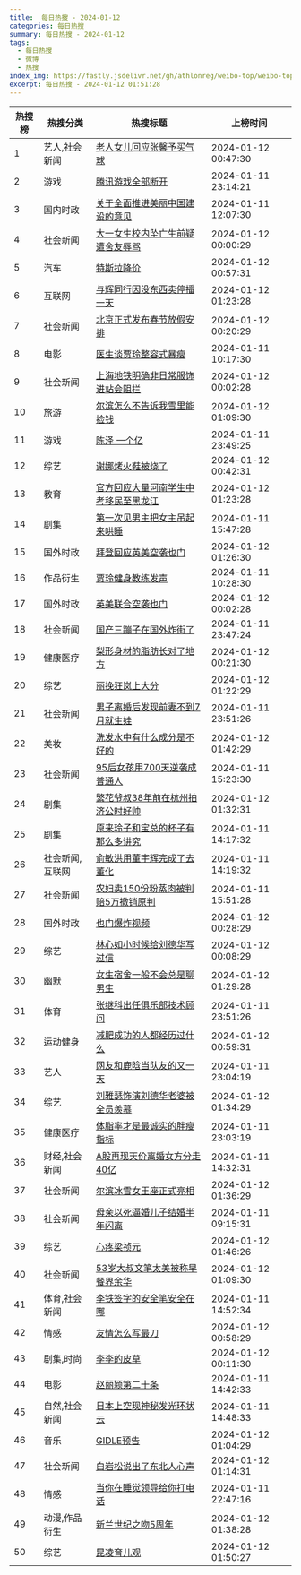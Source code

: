 ```yaml
---
title:  每日热搜 - 2024-01-12
categories: 每日热搜
summary: 每日热搜 - 2024-01-12
tags:
  - 每日热搜
  - 微博
  - 热搜
index_img: https://fastly.jsdelivr.net/gh/athlonreg/weibo-top/weibo-top.jpeg
excerpt: 每日热搜 - 2024-01-12 01:51:28
---
```


| 热搜榜 | 热搜分类 | 热搜标题 | 上榜时间 |
| --- | --- | --- | --- |
| 1 | 艺人,社会新闻 | [老人女儿回应张馨予买气球](https://s.weibo.com/weibo%3Fq%3D%2523%E8%80%81%E4%BA%BA%E5%A5%B3%E5%84%BF%E5%9B%9E%E5%BA%94%E5%BC%A0%E9%A6%A8%E4%BA%88%E4%B9%B0%E6%B0%94%E7%90%83%2523) | 2024-01-12 00:47:30 | 
| 2 | 游戏 | [腾讯游戏全部断开](https://s.weibo.com/weibo%3Fq%3D%2523%E8%85%BE%E8%AE%AF%E6%B8%B8%E6%88%8F%E5%85%A8%E9%83%A8%E6%96%AD%E5%BC%80%2523) | 2024-01-11 23:14:21 | 
| 3 | 国内时政 | [关于全面推进美丽中国建设的意见](https://s.weibo.com/weibo%3Fq%3D%2523%E5%85%B3%E4%BA%8E%E5%85%A8%E9%9D%A2%E6%8E%A8%E8%BF%9B%E7%BE%8E%E4%B8%BD%E4%B8%AD%E5%9B%BD%E5%BB%BA%E8%AE%BE%E7%9A%84%E6%84%8F%E8%A7%81%2523) | 2024-01-11 12:07:30 | 
| 4 | 社会新闻 | [大一女生校内坠亡生前疑遭舍友辱骂](https://s.weibo.com/weibo%3Fq%3D%2523%E5%A4%A7%E4%B8%80%E5%A5%B3%E7%94%9F%E6%A0%A1%E5%86%85%E5%9D%A0%E4%BA%A1%E7%94%9F%E5%89%8D%E7%96%91%E9%81%AD%E8%88%8D%E5%8F%8B%E8%BE%B1%E9%AA%82%2523) | 2024-01-12 00:00:29 | 
| 5 | 汽车 | [特斯拉降价](https://s.weibo.com/weibo%3Fq%3D%2523%E7%89%B9%E6%96%AF%E6%8B%89%E9%99%8D%E4%BB%B7%2523) | 2024-01-12 00:57:31 | 
| 6 | 互联网 | [与辉同行因没东西卖停播一天](https://s.weibo.com/weibo%3Fq%3D%2523%E4%B8%8E%E8%BE%89%E5%90%8C%E8%A1%8C%E5%9B%A0%E6%B2%A1%E4%B8%9C%E8%A5%BF%E5%8D%96%E5%81%9C%E6%92%AD%E4%B8%80%E5%A4%A9%2523) | 2024-01-12 01:23:28 | 
| 7 | 社会新闻 | [北京正式发布春节放假安排](https://s.weibo.com/weibo%3Fq%3D%2523%E5%8C%97%E4%BA%AC%E6%AD%A3%E5%BC%8F%E5%8F%91%E5%B8%83%E6%98%A5%E8%8A%82%E6%94%BE%E5%81%87%E5%AE%89%E6%8E%92%2523) | 2024-01-12 00:20:29 | 
| 8 | 电影 | [医生谈贾玲整容式暴瘦](https://s.weibo.com/weibo%3Fq%3D%2523%E5%8C%BB%E7%94%9F%E8%B0%88%E8%B4%BE%E7%8E%B2%E6%95%B4%E5%AE%B9%E5%BC%8F%E6%9A%B4%E7%98%A6%2523) | 2024-01-11 10:17:30 | 
| 9 | 社会新闻 | [上海地铁明确非日常服饰进站会阻拦](https://s.weibo.com/weibo%3Fq%3D%2523%E4%B8%8A%E6%B5%B7%E5%9C%B0%E9%93%81%E6%98%8E%E7%A1%AE%E9%9D%9E%E6%97%A5%E5%B8%B8%E6%9C%8D%E9%A5%B0%E8%BF%9B%E7%AB%99%E4%BC%9A%E9%98%BB%E6%8B%A6%2523) | 2024-01-12 00:02:28 | 
| 10 | 旅游 | [尔滨怎么不告诉我雪里能捡钱](https://s.weibo.com/weibo%3Fq%3D%2523%E5%B0%94%E6%BB%A8%E6%80%8E%E4%B9%88%E4%B8%8D%E5%91%8A%E8%AF%89%E6%88%91%E9%9B%AA%E9%87%8C%E8%83%BD%E6%8D%A1%E9%92%B1%2523) | 2024-01-12 01:09:30 | 
| 11 | 游戏 | [陈泽 一个亿](https://s.weibo.com/weibo%3Fq%3D%2523%E9%99%88%E6%B3%BD%20%E4%B8%80%E4%B8%AA%E4%BA%BF%2523) | 2024-01-11 23:49:25 | 
| 12 | 综艺 | [谢娜烤火鞋被烧了](https://s.weibo.com/weibo%3Fq%3D%2523%E8%B0%A2%E5%A8%9C%E7%83%A4%E7%81%AB%E9%9E%8B%E8%A2%AB%E7%83%A7%E4%BA%86%2523) | 2024-01-12 00:42:31 | 
| 13 | 教育 | [官方回应大量河南学生中考移民至黑龙江](https://s.weibo.com/weibo%3Fq%3D%2523%E5%AE%98%E6%96%B9%E5%9B%9E%E5%BA%94%E5%A4%A7%E9%87%8F%E6%B2%B3%E5%8D%97%E5%AD%A6%E7%94%9F%E4%B8%AD%E8%80%83%E7%A7%BB%E6%B0%91%E8%87%B3%E9%BB%91%E9%BE%99%E6%B1%9F%2523) | 2024-01-12 01:23:28 | 
| 14 | 剧集 | [第一次见男主把女主吊起来哄睡](https://s.weibo.com/weibo%3Fq%3D%2523%E7%AC%AC%E4%B8%80%E6%AC%A1%E8%A7%81%E7%94%B7%E4%B8%BB%E6%8A%8A%E5%A5%B3%E4%B8%BB%E5%90%8A%E8%B5%B7%E6%9D%A5%E5%93%84%E7%9D%A1%2523) | 2024-01-11 15:47:28 | 
| 15 | 国外时政 | [拜登回应英美空袭也门](https://s.weibo.com/weibo%3Fq%3D%2523%E6%8B%9C%E7%99%BB%E5%9B%9E%E5%BA%94%E8%8B%B1%E7%BE%8E%E7%A9%BA%E8%A2%AD%E4%B9%9F%E9%97%A8%2523) | 2024-01-12 01:26:30 | 
| 16 | 作品衍生 | [贾玲健身教练发声](https://s.weibo.com/weibo%3Fq%3D%2523%E8%B4%BE%E7%8E%B2%E5%81%A5%E8%BA%AB%E6%95%99%E7%BB%83%E5%8F%91%E5%A3%B0%2523) | 2024-01-11 10:28:30 | 
| 17 | 国外时政 | [英美联合空袭也门](https://s.weibo.com/weibo%3Fq%3D%2523%E8%8B%B1%E7%BE%8E%E8%81%94%E5%90%88%E7%A9%BA%E8%A2%AD%E4%B9%9F%E9%97%A8%2523) | 2024-01-12 00:02:28 | 
| 18 | 社会新闻 | [国产三蹦子在国外炸街了](https://s.weibo.com/weibo%3Fq%3D%2523%E5%9B%BD%E4%BA%A7%E4%B8%89%E8%B9%A6%E5%AD%90%E5%9C%A8%E5%9B%BD%E5%A4%96%E7%82%B8%E8%A1%97%E4%BA%86%2523) | 2024-01-11 23:47:24 | 
| 19 | 健康医疗 | [梨形身材的脂肪长对了地方](https://s.weibo.com/weibo%3Fq%3D%2523%E6%A2%A8%E5%BD%A2%E8%BA%AB%E6%9D%90%E7%9A%84%E8%84%82%E8%82%AA%E9%95%BF%E5%AF%B9%E4%BA%86%E5%9C%B0%E6%96%B9%2523) | 2024-01-12 00:21:30 | 
| 20 | 综艺 | [丽挽狂岚上大分](https://s.weibo.com/weibo%3Fq%3D%2523%E4%B8%BD%E6%8C%BD%E7%8B%82%E5%B2%9A%E4%B8%8A%E5%A4%A7%E5%88%86%2523) | 2024-01-12 01:22:29 | 
| 21 | 社会新闻 | [男子离婚后发现前妻不到7月就生娃](https://s.weibo.com/weibo%3Fq%3D%2523%E7%94%B7%E5%AD%90%E7%A6%BB%E5%A9%9A%E5%90%8E%E5%8F%91%E7%8E%B0%E5%89%8D%E5%A6%BB%E4%B8%8D%E5%88%B07%E6%9C%88%E5%B0%B1%E7%94%9F%E5%A8%83%2523) | 2024-01-11 23:51:26 | 
| 22 | 美妆 | [洗发水中有什么成分是不好的](https://s.weibo.com/weibo%3Fq%3D%2523%E6%B4%97%E5%8F%91%E6%B0%B4%E4%B8%AD%E6%9C%89%E4%BB%80%E4%B9%88%E6%88%90%E5%88%86%E6%98%AF%E4%B8%8D%E5%A5%BD%E7%9A%84%2523) | 2024-01-12 01:42:29 | 
| 23 | 社会新闻 | [95后女孩用700天逆袭成普通人](https://s.weibo.com/weibo%3Fq%3D%252395%E5%90%8E%E5%A5%B3%E5%AD%A9%E7%94%A8700%E5%A4%A9%E9%80%86%E8%A2%AD%E6%88%90%E6%99%AE%E9%80%9A%E4%BA%BA%2523) | 2024-01-11 15:23:30 | 
| 24 | 剧集 | [繁花爷叔38年前在杭州拍济公时好帅](https://s.weibo.com/weibo%3Fq%3D%2523%E7%B9%81%E8%8A%B1%E7%88%B7%E5%8F%9438%E5%B9%B4%E5%89%8D%E5%9C%A8%E6%9D%AD%E5%B7%9E%E6%8B%8D%E6%B5%8E%E5%85%AC%E6%97%B6%E5%A5%BD%E5%B8%85%2523) | 2024-01-12 01:32:31 | 
| 25 | 剧集 | [原来玲子和宝总的杯子有那么多讲究](https://s.weibo.com/weibo%3Fq%3D%2523%E5%8E%9F%E6%9D%A5%E7%8E%B2%E5%AD%90%E5%92%8C%E5%AE%9D%E6%80%BB%E7%9A%84%E6%9D%AF%E5%AD%90%E6%9C%89%E9%82%A3%E4%B9%88%E5%A4%9A%E8%AE%B2%E7%A9%B6%2523) | 2024-01-11 14:17:32 | 
| 26 | 社会新闻,互联网 | [俞敏洪用董宇辉完成了去董化](https://s.weibo.com/weibo%3Fq%3D%2523%E4%BF%9E%E6%95%8F%E6%B4%AA%E7%94%A8%E8%91%A3%E5%AE%87%E8%BE%89%E5%AE%8C%E6%88%90%E4%BA%86%E5%8E%BB%E8%91%A3%E5%8C%96%2523) | 2024-01-11 14:19:32 | 
| 27 | 社会新闻 | [农妇卖150份粉蒸肉被判赔5万撤销原判](https://s.weibo.com/weibo%3Fq%3D%2523%E5%86%9C%E5%A6%87%E5%8D%96150%E4%BB%BD%E7%B2%89%E8%92%B8%E8%82%89%E8%A2%AB%E5%88%A4%E8%B5%945%E4%B8%87%E6%92%A4%E9%94%80%E5%8E%9F%E5%88%A4%2523) | 2024-01-11 15:51:28 | 
| 28 | 国外时政 | [也门爆炸视频](https://s.weibo.com/weibo%3Fq%3D%2523%E4%B9%9F%E9%97%A8%E7%88%86%E7%82%B8%E8%A7%86%E9%A2%91%2523) | 2024-01-12 00:28:29 | 
| 29 | 综艺 | [林心如小时候给刘德华写过信](https://s.weibo.com/weibo%3Fq%3D%2523%E6%9E%97%E5%BF%83%E5%A6%82%E5%B0%8F%E6%97%B6%E5%80%99%E7%BB%99%E5%88%98%E5%BE%B7%E5%8D%8E%E5%86%99%E8%BF%87%E4%BF%A1%2523) | 2024-01-12 00:08:29 | 
| 30 | 幽默 | [女生宿舍一般不会总是聊男生](https://s.weibo.com/weibo%3Fq%3D%2523%E5%A5%B3%E7%94%9F%E5%AE%BF%E8%88%8D%E4%B8%80%E8%88%AC%E4%B8%8D%E4%BC%9A%E6%80%BB%E6%98%AF%E8%81%8A%E7%94%B7%E7%94%9F%2523) | 2024-01-12 01:29:28 | 
| 31 | 体育 | [张继科出任俱乐部技术顾问](https://s.weibo.com/weibo%3Fq%3D%2523%E5%BC%A0%E7%BB%A7%E7%A7%91%E5%87%BA%E4%BB%BB%E4%BF%B1%E4%B9%90%E9%83%A8%E6%8A%80%E6%9C%AF%E9%A1%BE%E9%97%AE%2523) | 2024-01-11 23:51:26 | 
| 32 | 运动健身 | [减肥成功的人都经历过什么](https://s.weibo.com/weibo%3Fq%3D%2523%E5%87%8F%E8%82%A5%E6%88%90%E5%8A%9F%E7%9A%84%E4%BA%BA%E9%83%BD%E7%BB%8F%E5%8E%86%E8%BF%87%E4%BB%80%E4%B9%88%2523) | 2024-01-12 00:59:31 | 
| 33 | 艺人 | [网友和鹿晗当队友的又一天](https://s.weibo.com/weibo%3Fq%3D%2523%E7%BD%91%E5%8F%8B%E5%92%8C%E9%B9%BF%E6%99%97%E5%BD%93%E9%98%9F%E5%8F%8B%E7%9A%84%E5%8F%88%E4%B8%80%E5%A4%A9%2523) | 2024-01-11 23:04:19 | 
| 34 | 综艺 | [刘雅瑟饰演刘德华老婆被全员羡慕](https://s.weibo.com/weibo%3Fq%3D%2523%E5%88%98%E9%9B%85%E7%91%9F%E9%A5%B0%E6%BC%94%E5%88%98%E5%BE%B7%E5%8D%8E%E8%80%81%E5%A9%86%E8%A2%AB%E5%85%A8%E5%91%98%E7%BE%A1%E6%85%95%2523) | 2024-01-12 01:34:29 | 
| 35 | 健康医疗 | [体脂率才是最诚实的胖瘦指标](https://s.weibo.com/weibo%3Fq%3D%2523%E4%BD%93%E8%84%82%E7%8E%87%E6%89%8D%E6%98%AF%E6%9C%80%E8%AF%9A%E5%AE%9E%E7%9A%84%E8%83%96%E7%98%A6%E6%8C%87%E6%A0%87%2523) | 2024-01-11 23:03:19 | 
| 36 | 财经,社会新闻 | [A股再现天价离婚女方分走40亿](https://s.weibo.com/weibo%3Fq%3D%2523A%E8%82%A1%E5%86%8D%E7%8E%B0%E5%A4%A9%E4%BB%B7%E7%A6%BB%E5%A9%9A%E5%A5%B3%E6%96%B9%E5%88%86%E8%B5%B040%E4%BA%BF%2523) | 2024-01-11 14:32:31 | 
| 37 | 社会新闻 | [尔滨冰雪女王座正式亮相](https://s.weibo.com/weibo%3Fq%3D%2523%E5%B0%94%E6%BB%A8%E5%86%B0%E9%9B%AA%E5%A5%B3%E7%8E%8B%E5%BA%A7%E6%AD%A3%E5%BC%8F%E4%BA%AE%E7%9B%B8%2523) | 2024-01-12 01:36:29 | 
| 38 | 社会新闻 | [母亲以死逼婚儿子结婚半年闪离](https://s.weibo.com/weibo%3Fq%3D%2523%E6%AF%8D%E4%BA%B2%E4%BB%A5%E6%AD%BB%E9%80%BC%E5%A9%9A%E5%84%BF%E5%AD%90%E7%BB%93%E5%A9%9A%E5%8D%8A%E5%B9%B4%E9%97%AA%E7%A6%BB%2523) | 2024-01-11 09:15:31 | 
| 39 | 综艺 | [心疼梁祯元](https://s.weibo.com/weibo%3Fq%3D%2523%E5%BF%83%E7%96%BC%E6%A2%81%E7%A5%AF%E5%85%83%2523) | 2024-01-12 01:46:26 | 
| 40 | 社会新闻 | [53岁大叔文笔太美被称早餐界余华](https://s.weibo.com/weibo%3Fq%3D%252353%E5%B2%81%E5%A4%A7%E5%8F%94%E6%96%87%E7%AC%94%E5%A4%AA%E7%BE%8E%E8%A2%AB%E7%A7%B0%E6%97%A9%E9%A4%90%E7%95%8C%E4%BD%99%E5%8D%8E%2523) | 2024-01-12 01:09:30 | 
| 41 | 体育,社会新闻 | [李铁签字的安全笔安全在哪](https://s.weibo.com/weibo%3Fq%3D%2523%E6%9D%8E%E9%93%81%E7%AD%BE%E5%AD%97%E7%9A%84%E5%AE%89%E5%85%A8%E7%AC%94%E5%AE%89%E5%85%A8%E5%9C%A8%E5%93%AA%2523) | 2024-01-11 14:52:34 | 
| 42 | 情感 | [友情怎么写最刀](https://s.weibo.com/weibo%3Fq%3D%2523%E5%8F%8B%E6%83%85%E6%80%8E%E4%B9%88%E5%86%99%E6%9C%80%E5%88%80%2523) | 2024-01-12 00:58:29 | 
| 43 | 剧集,时尚 | [李李的皮草](https://s.weibo.com/weibo%3Fq%3D%2523%E6%9D%8E%E6%9D%8E%E7%9A%84%E7%9A%AE%E8%8D%89%2523) | 2024-01-12 00:11:30 | 
| 44 | 电影 | [赵丽颖第二十条](https://s.weibo.com/weibo%3Fq%3D%2523%E8%B5%B5%E4%B8%BD%E9%A2%96%E7%AC%AC%E4%BA%8C%E5%8D%81%E6%9D%A1%2523) | 2024-01-11 14:42:33 | 
| 45 | 自然,社会新闻 | [日本上空现神秘发光环状云](https://s.weibo.com/weibo%3Fq%3D%2523%E6%97%A5%E6%9C%AC%E4%B8%8A%E7%A9%BA%E7%8E%B0%E7%A5%9E%E7%A7%98%E5%8F%91%E5%85%89%E7%8E%AF%E7%8A%B6%E4%BA%91%2523) | 2024-01-11 14:48:33 | 
| 46 | 音乐 | [GIDLE预告](https://s.weibo.com/weibo%3Fq%3D%2523GIDLE%E9%A2%84%E5%91%8A%2523) | 2024-01-12 01:04:29 | 
| 47 | 社会新闻 | [白岩松说出了东北人心声](https://s.weibo.com/weibo%3Fq%3D%2523%E7%99%BD%E5%B2%A9%E6%9D%BE%E8%AF%B4%E5%87%BA%E4%BA%86%E4%B8%9C%E5%8C%97%E4%BA%BA%E5%BF%83%E5%A3%B0%2523) | 2024-01-12 01:14:31 | 
| 48 | 情感 | [当你在睡觉领导给你打电话](https://s.weibo.com/weibo%3Fq%3D%2523%E5%BD%93%E4%BD%A0%E5%9C%A8%E7%9D%A1%E8%A7%89%E9%A2%86%E5%AF%BC%E7%BB%99%E4%BD%A0%E6%89%93%E7%94%B5%E8%AF%9D%2523) | 2024-01-11 22:47:16 | 
| 49 | 动漫,作品衍生 | [新兰世纪之吻5周年](https://s.weibo.com/weibo%3Fq%3D%2523%E6%96%B0%E5%85%B0%E4%B8%96%E7%BA%AA%E4%B9%8B%E5%90%BB5%E5%91%A8%E5%B9%B4%2523) | 2024-01-12 01:38:28 | 
| 50 | 综艺 | [昆凌育儿观](https://s.weibo.com/weibo%3Fq%3D%2523%E6%98%86%E5%87%8C%E8%82%B2%E5%84%BF%E8%A7%82%2523) | 2024-01-12 01:50:27 | 
